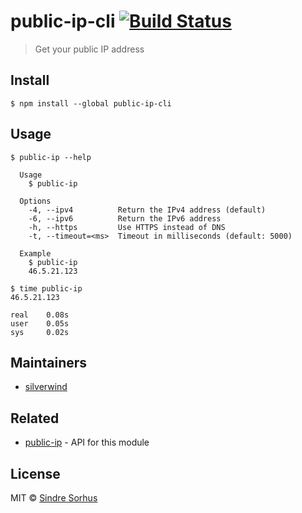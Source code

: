 # public-ip-cli [![Build Status](https://travis-ci.org/sindresorhus/public-ip-cli.svg?branch=master)](https://travis-ci.org/sindresorhus/public-ip-cli)

> Get your public IP address


## Install

```
$ npm install --global public-ip-cli
```


## Usage

```
$ public-ip --help

  Usage
    $ public-ip

  Options
    -4, --ipv4          Return the IPv4 address (default)
    -6, --ipv6          Return the IPv6 address
    -h, --https         Use HTTPS instead of DNS
    -t, --timeout=<ms>  Timeout in milliseconds (default: 5000)

  Example
    $ public-ip
    46.5.21.123
```

```
$ time public-ip
46.5.21.123

real    0.08s
user    0.05s
sys     0.02s
```


## Maintainers

- [silverwind](https://github.com/silverwind)


## Related

- [public-ip](https://github.com/sindresorhus/public-ip) - API for this module


## License

MIT © [Sindre Sorhus](https://sindresorhus.com)
